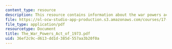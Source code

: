```yaml
---
content_type: resource
description: This resource contains information about the war powers act of 1973.
file: https://ol-ocw-studio-app-production.s3.amazonaws.com/courses/17-471-american-national-security-policy-fall-2002/36ef2c9cd613dd1d385d557aa3b20f0a_The_War_Powers_Act_of_1973.pdf
file_type: application/pdf
resourcetype: Document
title: The_War_Powers_Act_of_1973.pdf
uid: 36ef2c9c-d613-dd1d-385d-557aa3b20f0a
---
```

